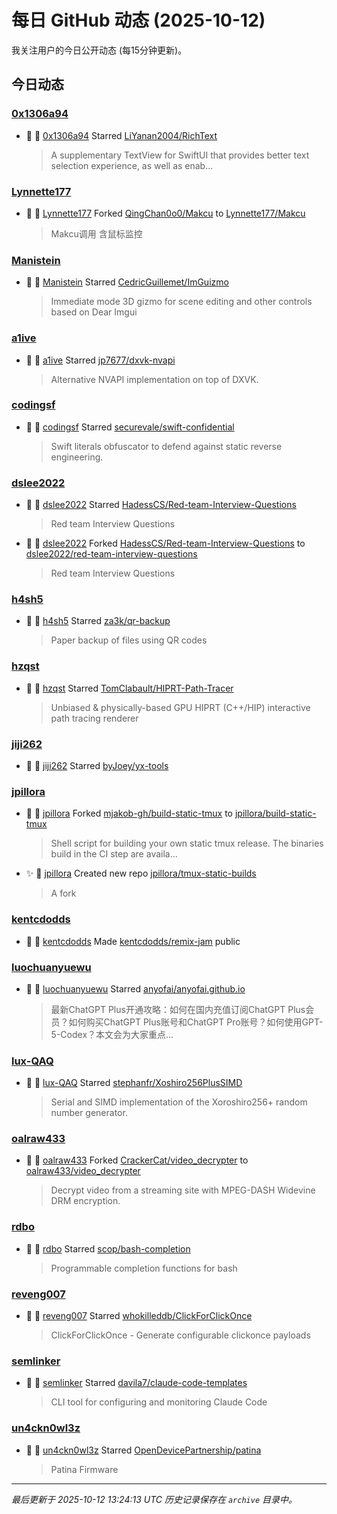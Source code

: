 # 每日 GitHub 动态 (2025-10-12)

我关注用户的今日公开动态 (每15分钟更新)。

## 今日动态

### [0x1306a94](https://github.com/0x1306a94)
- 🌟 👤 [0x1306a94](https://github.com/0x1306a94) Starred [LiYanan2004/RichText](https://github.com/LiYanan2004/RichText)
  > A supplementary TextView for SwiftUI that provides better text selection experience, as well as enab...

### [Lynnette177](https://github.com/Lynnette177)
- 🍴 👤 [Lynnette177](https://github.com/Lynnette177) Forked [QingChan0o0/Makcu](https://github.com/QingChan0o0/Makcu) to [Lynnette177/Makcu](https://github.com/Lynnette177/Makcu)
  > Makcu调用 含鼠标监控

### [Manistein](https://github.com/Manistein)
- 🌟 👤 [Manistein](https://github.com/Manistein) Starred [CedricGuillemet/ImGuizmo](https://github.com/CedricGuillemet/ImGuizmo)
  > Immediate mode 3D gizmo for scene editing and other controls based on Dear Imgui

### [a1ive](https://github.com/a1ive)
- 🌟 👤 [a1ive](https://github.com/a1ive) Starred [jp7677/dxvk-nvapi](https://github.com/jp7677/dxvk-nvapi)
  > Alternative NVAPI implementation on top of DXVK.

### [codingsf](https://github.com/codingsf)
- 🌟 👤 [codingsf](https://github.com/codingsf) Starred [securevale/swift-confidential](https://github.com/securevale/swift-confidential)
  > Swift literals obfuscator to defend against static reverse engineering.

### [dslee2022](https://github.com/dslee2022)
- 🌟 👤 [dslee2022](https://github.com/dslee2022) Starred [HadessCS/Red-team-Interview-Questions](https://github.com/HadessCS/Red-team-Interview-Questions)
  > Red team Interview Questions
- 🍴 👤 [dslee2022](https://github.com/dslee2022) Forked [HadessCS/Red-team-Interview-Questions](https://github.com/HadessCS/Red-team-Interview-Questions) to [dslee2022/red-team-interview-questions](https://github.com/dslee2022/red-team-interview-questions)
  > Red team Interview Questions

### [h4sh5](https://github.com/h4sh5)
- 🌟 👤 [h4sh5](https://github.com/h4sh5) Starred [za3k/qr-backup](https://github.com/za3k/qr-backup)
  > Paper backup of files using QR codes

### [hzqst](https://github.com/hzqst)
- 🌟 👤 [hzqst](https://github.com/hzqst) Starred [TomClabault/HIPRT-Path-Tracer](https://github.com/TomClabault/HIPRT-Path-Tracer)
  > Unbiased & physically-based GPU HIPRT (C++/HIP) interactive path tracing renderer

### [jiji262](https://github.com/jiji262)
- 🌟 👤 [jiji262](https://github.com/jiji262) Starred [byJoey/yx-tools](https://github.com/byJoey/yx-tools)

### [jpillora](https://github.com/jpillora)
- 🍴 👤 [jpillora](https://github.com/jpillora) Forked [mjakob-gh/build-static-tmux](https://github.com/mjakob-gh/build-static-tmux) to [jpillora/build-static-tmux](https://github.com/jpillora/build-static-tmux)
  > Shell script for building your own static tmux release. The binaries build in the CI step are availa...
- ✨ 👤 [jpillora](https://github.com/jpillora) Created new repo [jpillora/tmux-static-builds](https://github.com/jpillora/tmux-static-builds)
  > A fork

### [kentcdodds](https://github.com/kentcdodds)
- 🚀 👤 [kentcdodds](https://github.com/kentcdodds) Made [kentcdodds/remix-jam](https://github.com/kentcdodds/remix-jam) public

### [luochuanyuewu](https://github.com/luochuanyuewu)
- 🌟 👤 [luochuanyuewu](https://github.com/luochuanyuewu) Starred [anyofai/anyofai.github.io](https://github.com/anyofai/anyofai.github.io)
  > 最新ChatGPT Plus开通攻略：如何在国内充值订阅ChatGPT Plus会员？如何购买ChatGPT Plus账号和ChatGPT Pro账号？如何使用GPT-5-Codex？本文会为大家重点...

### [lux-QAQ](https://github.com/lux-QAQ)
- 🌟 👤 [lux-QAQ](https://github.com/lux-QAQ) Starred [stephanfr/Xoshiro256PlusSIMD](https://github.com/stephanfr/Xoshiro256PlusSIMD)
  > Serial and SIMD implementation of the Xoroshiro256+ random number generator.

### [oalraw433](https://github.com/oalraw433)
- 🍴 👤 [oalraw433](https://github.com/oalraw433) Forked [CrackerCat/video_decrypter](https://github.com/CrackerCat/video_decrypter) to [oalraw433/video_decrypter](https://github.com/oalraw433/video_decrypter)
  > Decrypt video from a streaming site with MPEG-DASH Widevine DRM encryption.

### [rdbo](https://github.com/rdbo)
- 🌟 👤 [rdbo](https://github.com/rdbo) Starred [scop/bash-completion](https://github.com/scop/bash-completion)
  > Programmable completion functions for bash

### [reveng007](https://github.com/reveng007)
- 🌟 👤 [reveng007](https://github.com/reveng007) Starred [whokilleddb/ClickForClickOnce](https://github.com/whokilleddb/ClickForClickOnce)
  > ClickForClickOnce - Generate configurable clickonce payloads

### [semlinker](https://github.com/semlinker)
- 🌟 👤 [semlinker](https://github.com/semlinker) Starred [davila7/claude-code-templates](https://github.com/davila7/claude-code-templates)
  > CLI tool for configuring and monitoring Claude Code

### [un4ckn0wl3z](https://github.com/un4ckn0wl3z)
- 🌟 👤 [un4ckn0wl3z](https://github.com/un4ckn0wl3z) Starred [OpenDevicePartnership/patina](https://github.com/OpenDevicePartnership/patina)
  > Patina Firmware


---
*最后更新于 2025-10-12 13:24:13 UTC*
*历史记录保存在 `archive` 目录中。*
